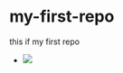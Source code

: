 # my-first-repo
this if my first repo
- <img src="https://latex.codecogs.com/gif.latex?O_t=\text { Onset event at time bin } t " /> 
